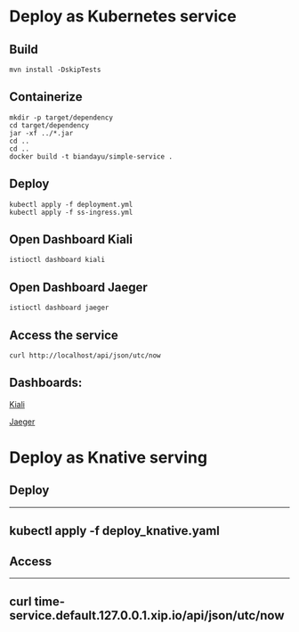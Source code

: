# Deploy as Kubernetes service

## Build
```
mvn install -DskipTests
```

## Containerize
```
mkdir -p target/dependency
cd target/dependency
jar -xf ../*.jar
cd ..
cd ..
docker build -t biandayu/simple-service .
```

## Deploy
```
kubectl apply -f deployment.yml
kubectl apply -f ss-ingress.yml
```

## Open Dashboard Kiali
```
istioctl dashboard kiali
```

## Open Dashboard Jaeger
```
istioctl dashboard jaeger
```

## Access the service
```
curl http://localhost/api/json/utc/now
```

## Dashboards:
[Kiali](OpenTracing-Kiali.png)

[Jaeger](OpenTracing-Jaeger.png)

# Deploy as Knative serving

## Deploy
---
kubectl apply -f deploy_knative.yaml
---

## Access
---
curl time-service.default.127.0.0.1.xip.io/api/json/utc/now
---